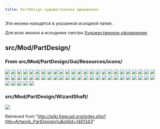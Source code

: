 ```yaml
---
title: PartDesign художественное оформление
---
```

Эти иконки находятся в указанной исходной папке.

Для всех иконок в исходнике смотри [Художественное оформление](/Artwork/ru "Artwork/ru").

## src/Mod/PartDesign/

### From src/Mod/PartDesign/Gui/Resources/icons/

![](/images/PartDesign_AdditiveBox.svg)
![](/images/PartDesign_AdditiveCone.svg)
![](/images/PartDesign_AdditiveCylinder.svg)
![](/images/PartDesign_AdditiveEllipsoid.svg)
![](/images/PartDesign_AdditiveHelix.svg)
![](/images/PartDesign_AdditiveLoft.svg)
![](/images/PartDesign_AdditivePipe.svg)
![](/images/PartDesign_AdditivePrism.svg)
![](/images/PartDesign_AdditiveSphere.svg)
![](/images/PartDesign_AdditiveTorus.svg)
![](/images/PartDesign_AdditiveWedge.svg)
![](/images/PartDesign_BaseFeature.svg)
![](/images/PartDesign_Body.svg)
![](/images/PartDesign_Boolean.svg)
![](/images/PartDesign_Chamfer.svg)
![](/images/PartDesign_Clone.svg)
![](/images/PartDesign_CoordinateSystem.svg)
![](/images/PartDesign_Draft.svg)
![](/images/PartDesign_Fillet.svg)
![](/images/PartDesign_Flip_Direction.svg)
![](/images/PartDesign_Groove.svg)
![](/images/PartDesign_Hole.svg)
![](/images/PartDesign_InternalExternalGear.svg)
![](/images/PartDesign_Line.svg)
![](/images/PartDesign_LinearPattern.svg)
![](/images/PartDesign_Migrate.svg)
![](/images/PartDesign_Mirrored.svg)
![](/images/PartDesign_MoveFeature.svg)
![](/images/PartDesign_MoveFeatureInTree.svg)
![](/images/PartDesign_MoveTip.svg)
![](/images/PartDesign_MultiTransform.svg)
![](/images/PartDesign_Overlay_Tip.svg)
![](/images/PartDesign_Pad.svg)
![](/images/PartDesign_Plane.svg)
![](/images/PartDesign_Pocket.svg)
![](/images/PartDesign_Point.svg)
![](/images/PartDesign_PolarPattern.svg)
![](/images/PartDesign_Revolution.svg)
![](/images/PartDesign_Scaled.svg)
![](/images/PartDesign_ShapeBinder.svg)
![](/images/PartDesign_Sprocket.svg)
![](/images/PartDesign_SubShapeBinder.svg)
![](/images/PartDesign_SubtractiveBox.svg)
![](/images/PartDesign_SubtractiveCone.svg)
![](/images/PartDesign_SubtractiveCylinder.svg)
![](/images/PartDesign_SubtractiveEllipsoid.svg)
![](/images/PartDesign_SubtractiveHelix.svg)
![](/images/PartDesign_SubtractiveLoft.svg)
![](/images/PartDesign_SubtractivePipe.svg)
![](/images/PartDesign_SubtractivePrism.svg)
![](/images/PartDesign_SubtractiveSphere.svg)
![](/images/PartDesign_SubtractiveTorus.svg)
![](/images/PartDesign_SubtractiveWedge.svg)
![](/images/PartDesign_Thickness.svg)
![](/images/PartDesignWorkbench.svg)

### src/Mod/PartDesign/WizardShaft/

![](/images/WizardShaft.svg)

Retrieved from "<http://wiki.freecad.org/index.php?title=Artwork_PartDesign/ru&oldid=1461343>"